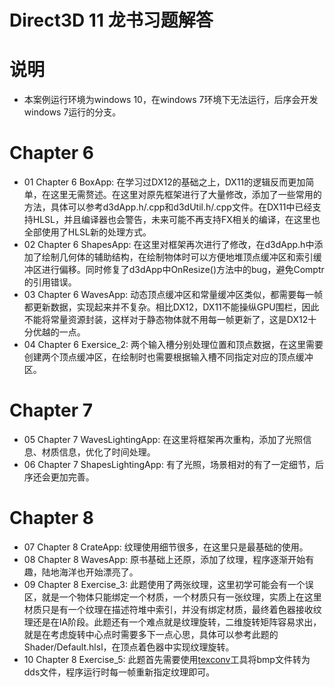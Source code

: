 # Direct3D 11 龙书习题解答

# 说明
* 本案例运行环境为windows 10，在windows 7环境下无法运行，后序会开发windows 7运行的分支。

# Chapter 6
* 01 Chapter 6 BoxApp: 在学习过DX12的基础之上，DX11的逻辑反而更加简单，在这里无需赘述。在这里对原先框架进行了大量修改，添加了一些常用的方法，具体可以参考d3dApp.h/.cpp和d3dUtil.h/.cpp文件。在DX11中已经支持HLSL，并且编译器也会警告，未来可能不再支持FX相关的编译，在这里也全部使用了HLSL新的处理方式。
* 02 Chapter 6 ShapesApp: 在这里对框架再次进行了修改，在d3dApp.h中添加了绘制几何体的辅助结构，在绘制物体时可以方便地堆顶点缓冲区和索引缓冲区进行偏移。同时修复了d3dApp中OnResize()方法中的bug，避免Comptr的引用错误。
* 03 Chapter 6 WavesApp: 动态顶点缓冲区和常量缓冲区类似，都需要每一帧都更新数据，实现起来并不复杂。相比DX12，DX11不能操纵GPU围栏，因此不能将常量资源封装，这样对于静态物体就不用每一帧更新了，这是DX12十分优越的一点。
* 04 Chapter 6 Exersice_2: 两个输入槽分别处理位置和顶点数据，在这里需要创建两个顶点缓冲区，在绘制时也需要根据输入槽不同指定对应的顶点缓冲区。

# Chapter 7
* 05 Chapter 7 WavesLightingApp: 在这里将框架再次重构，添加了光照信息、材质信息，优化了时间处理。
* 06 Chapter 7 ShapesLightingApp: 有了光照，场景相对的有了一定细节，后序还会更加完善。

# Chapter 8
* 07 Chapter 8 CrateApp: 纹理使用细节很多，在这里只是最基础的使用。
* 08 Chapter 8 WavesApp: 原书基础上还原，添加了纹理，程序逐渐开始有趣，陆地海洋也开始漂亮了。
* 09 Chapter 8 Exercise_3: 此题使用了两张纹理，这里初学可能会有一个误区，就是一个物体只能绑定一个材质，一个材质只有一张纹理，实质上在这里材质只是有一个纹理在描述符堆中索引，并没有绑定材质，最终着色器接收纹理还是在IA阶段。此题还有一个难点就是纹理旋转，二维旋转矩阵容易求出，就是在考虑旋转中心点时需要多下一点心思，具体可以参考此题的Shader/Default.hlsl，在顶点着色器中实现纹理旋转。
* 10 Chapter 8 Exercise_5: 此题首先需要使用[texconv](https://github.com/microsoft/DirectXTex/wiki/Texconv)工具将bmp文件转为dds文件，程序运行时每一帧重新指定纹理即可。